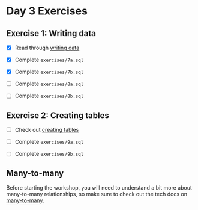 # Day 3 Exercises

## Exercise 1: Writing data

- [x] Read through
      [writing data](https://tech-docs.corndel.com/sql/writing-data.html)

- [x] Complete `exercises/7a.sql`

- [x] Complete `exercises/7b.sql`

- [ ] Complete `exercises/8a.sql`

- [ ] Complete `exercises/8b.sql`

## Exercise 2: Creating tables

- [ ] Check out
      [creating tables](https://tech-docs.corndel.com/sql/creating-tables.html)

- [ ] Complete `exercises/9a.sql`

- [ ] Complete `exercises/9b.sql`

## Many-to-many

Before starting the workshop, you will need to understand a bit more about
many-to-many relationships, so make sure to check out the tech docs on
[many-to-many](https://tech-docs.corndel.com/sql/many-to-many.html).
